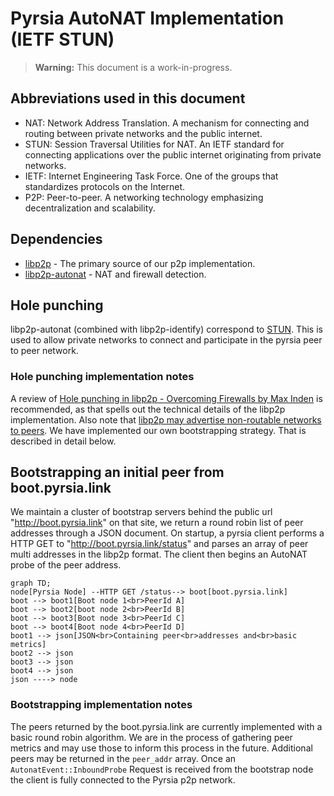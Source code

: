 # Pyrsia AutoNAT Implementation (IETF STUN)

> **Warning:** This document is a work-in-progress.

## Abbreviations used in this document

- NAT: Network Address Translation. A mechanism for connecting and routing between private networks and the public internet.
- STUN: Session Traversal Utilities for NAT. An IETF standard for connecting applications over the public internet originating from private networks.
- IETF: Internet Engineering Task Force. One of the groups that standardizes protocols on the Internet.
- P2P: Peer-to-peer. A networking technology emphasizing decentralization and scalability.

## Dependencies

- [libp2p](https://crates.io/crates/libp2p) - The primary source of our p2p implementation.
- [libp2p-autonat](https://crates.io/crates/libp2p-autonat) - NAT and firewall detection.

## Hole punching

libp2p-autonat (combined with libp2p-identify) correspond to [STUN](https://datatracker.ietf.org/doc/html/rfc8489).
This is used to allow private networks to connect and participate in the pyrsia peer to peer network.

### Hole punching implementation notes

A review of [Hole punching in libp2p - Overcoming Firewalls by Max Inden](https://blog.ipfs.tech/2022-01-20-libp2p-hole-punching/) is recommended, as that spells out the technical details of the libp2p implementation. Also note that [libp2p may advertise non-routable networks to peers](https://github.com/libp2p/go-libp2p/issues/436). We have implemented our own bootstrapping strategy. That is described in detail below.

## Bootstrapping an initial peer from boot.pyrsia.link

We maintain a cluster of bootstrap servers behind the public url "http://boot.pyrsia.link" on that site, we return a round robin list of peer addresses through a JSON document. On startup, a pyrsia client performs a HTTP GET to "http://boot.pyrsia.link/status" and parses an array of peer multi addresses in the libp2p format. The client then begins an AutoNAT probe of the peer address.

```mermaid
graph TD;
node[Pyrsia Node] --HTTP GET /status--> boot[boot.pyrsia.link]
boot --> boot1[Boot node 1<br>PeerId A]
boot --> boot2[boot node 2<br>PeerId B]
boot --> boot3[Boot node 3<br>PeerId C]
boot --> boot4[Boot node 4<br>PeerId D]
boot1 --> json[JSON<br>Containing peer<br>addresses and<br>basic metrics]
boot2 --> json
boot3 --> json
boot4 --> json
json ----> node
```

### Bootstrapping implementation notes

The peers returned by the boot.pyrsia.link are currently implemented with a basic round robin algorithm. We are in the process of gathering peer metrics and may use those to inform this process in the future. Additional peers may be returned in the `peer_addr` array. Once an `AutonatEvent::InboundProbe` Request is received from the bootstrap node the client is fully connected to the Pyrsia p2p network.
